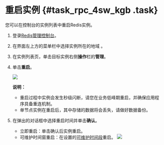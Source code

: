 # 重启实例 {#task_rpc_4sw_kgb .task}

您可以在控制台的实例列表中重启Redis实例。

1.  登录[Redis管理控制台](https://kvstore.console.aliyun.com/)。 
2.  在界面左上方的菜单栏中选择实例所在的地域 。 
3.  在实例列表页，单击目标实例右侧**操作**栏的**管理**。 
4.  单击**重启**。 

    ![](http://static-aliyun-doc.oss-cn-hangzhou.aliyuncs.com/assets/img/100099/154803843437108_zh-CN.png)

    **说明：** 

    -   重启过程中实例会发生秒级闪断，请您在业务低峰期重启，并确保应用程序具备重连机制。
    -   单节点实例在重启后，其中存储的数据将会丢失，请做好数据备份。
5.  在弹出的对话框中选择重启时间并单击**确认**。 

    -   立即重启：单击确认后实例重启。
    -   可维护时间窗重启：在设置的[可维护时间段](cn.zh-CN/用户指南/管理实例/设置可维护时间段.md#)重启。
    ![](http://static-aliyun-doc.oss-cn-hangzhou.aliyuncs.com/assets/img/100099/154803843437109_zh-CN.png)


